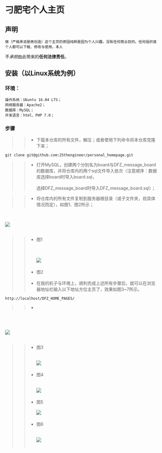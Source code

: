 # 刁肥宅个人主页

## 声明

	做（严格来说是再创造）这个主页的原因纯粹是因为个人兴趣，没有任何商业目的。任何组织或个人都可以下载、修改与使用，本人
不*承担*由此带来的**任何法律责任**。

## 安装（以Linux系统为例）

### 环境：
	操作系统：Ubuntu 16.04 LTS；
	网络服务器：Apache2；
	数据库：MySQL；
	开发语言：html、PHP 7.0；

### 步骤

>>* 下载本仓库的所有文件，解压；或者使用下列命令将本仓库克隆下来；

	git clone git@github.com:25thengineer/personal_homepage.git

>>* 打开MySQL，创建两个分别名为board与DFZ_message_board的数据库，并将仓库内的两个sql文件导入依次（注意顺序：数据库选择board时导入board.sql，<br></br>选择DFZ_message_board时导入DFZ_message_board.sql）；

>>* 将仓库内的所有文件复制到服务器根目录（或子文件夹，视具体情况而定），如图1、图2所示；

<br></br>
![](https://github.com/25thengineer/personal_homepage/blob/master/setup/x1.png)
<br></br>
>>*  图1<br></br>
<br></br>
![](https://github.com/25thengineer/personal_homepage/blob/master/setup/x2.png)
<br></br>
>>*  图2<br></br>
>>* 在我的机子与环境上，顺利完成上述所有步骤后，就可以在浏览器地址栏输入以下地址方位主页了，效果如图3~7所示。

	http://localhost/DFZ_HOME_PAGES/
>>*
<br></br>	
![](https://github.com/25thengineer/personal_homepage/blob/master/setup/x3.png)
<br></br>
>>*  图3<br></br>	
![](https://github.com/25thengineer/personal_homepage/blob/master/setup/x4.png)
<br></br>
>>*  图4<br></br>	
![](https://github.com/25thengineer/personal_homepage/blob/master/setup/x5.png)
<br></br>	
>>*  图5<br></br>
![](https://github.com/25thengineer/personal_homepage/blob/master/setup/x6.png)
<br></br>
>>*  图6<br></br>	
![](https://github.com/25thengineer/personal_homepage/blob/master/setup/x7.png)
<br></br>
